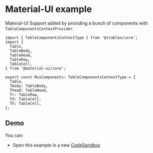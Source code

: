 # Material-UI example

Material-UI Support added by providing a bunch of components with `TableComponentsContextProvider`.

```tsx
import { TableComponentsContextType } from '@ctablex/core';
import {
  Table,
  TableBody,
  TableHead,
  TableRow,
  TableCell,
} from '@material-ui/core';

export const MuiComponents: TableComponentsContextType = {
  Table,
  Tbody: TableBody,
  Thead: TableHead,
  Tr: TableRow,
  Td: TableCell,
  Th: TableCell,
};
```

## Demo

You can:

- Open this example in a new [CodeSandbox]

[codesandbox]: https://codesandbox.io/s/github/ctablex/core/tree/main/examples/1-material-ui?file=/src/App.tsx
